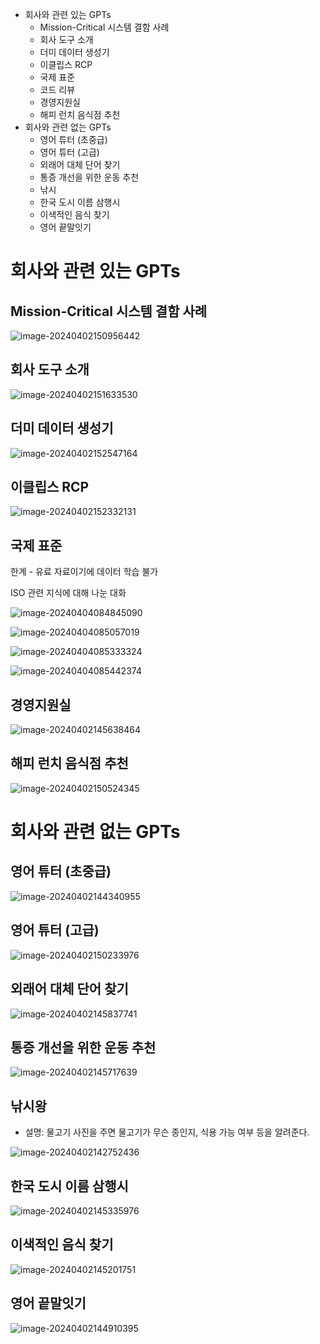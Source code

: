 - 회사와 관련 있는 GPTs
  - Mission-Critical 시스템 결함 사례 
  - 회사 도구 소개
  - 더미 데이터 생성기
  - 이클립스 RCP 
  - 국제 표준
  - 코드 리뷰 
  - 경영지원실 
  - 해피 런치 음식점 추천
- 회사와 관련 없는 GPTs
  - 영어 튜터 (초중급)
  - 영어 튜터 (고급)
  - 외래어 대체 단어 찾기 
  - 통증 개선을 위한 운동 추천
  - 낚시
  - 한국 도시 이름 삼행시
  - 이색적인 음식 찾기
  - 영어 끝말잇기





# 회사와 관련 있는 GPTs

## Mission-Critical 시스템 결함 사례 

![image-20240402150956442](./assets/image-20240402150956442.png)



## 회사 도구 소개

![image-20240402151633530](./assets/image-20240402151633530.png)



## 더미 데이터 생성기

![image-20240402152547164](./assets/image-20240402152547164.png)



## 이클립스 RCP 

![image-20240402152332131](./assets/image-20240402152332131.png)

## 국제 표준

한계 - 유료 자료이기에 데이터 학습 불가

ISO 관련 지식에 대해 나눈 대화

![image-20240404084845090](./assets/image-20240404084845090.png)



![image-20240404085057019](./assets/image-20240404085057019.png)

![image-20240404085333324](./assets/image-20240404085333324.png)

![image-20240404085442374](./assets/image-20240404085442374.png)

## 경영지원실 

![image-20240402145638464](./assets/image-20240402145638464.png)

## 해피 런치 음식점 추천

![image-20240402150524345](./assets/image-20240402150524345.png)





# 회사와 관련 없는 GPTs

## 영어 튜터 (초중급)

![image-20240402144340955](./assets/image-20240402144340955.png)

## 영어 튜터 (고급)

![image-20240402150233976](./assets/image-20240402150233976.png)

## 외래어 대체 단어 찾기 

![image-20240402145837741](./assets/image-20240402145837741.png)

## 통증 개선을 위한 운동 추천

![image-20240402145717639](./assets/image-20240402145717639.png)



## 낚시왕

- 설명: 물고기 사진을 주면 물고기가 무슨 종인지, 식용 가능 여부 등을 알려준다.

![image-20240402142752436](./assets/image-20240402142752436.png)

## 한국 도시 이름 삼행시

![image-20240402145335976](./assets/image-20240402145335976.png)



## 이색적인 음식 찾기

![image-20240402145201751](./assets/image-20240402145201751.png)



## 영어 끝말잇기

![image-20240402144910395](./assets/image-20240402144910395.png)







































